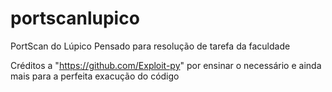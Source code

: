 # portscanlupico
PortScan do Lúpico
Pensado para resolução de tarefa da faculdade

Créditos a "https://github.com/Exploit-py" por ensinar o necessário e ainda mais para a perfeita exacução do código
